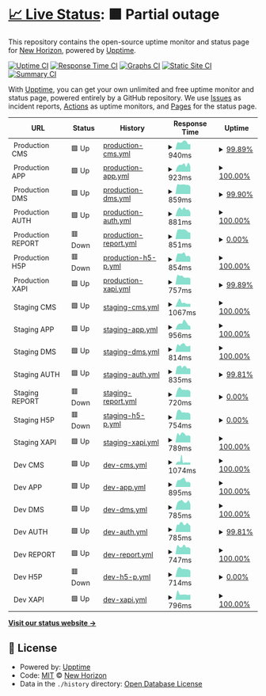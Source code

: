 # [📈 Live Status](https://status.staging.chichchoe.vn): <!--live status--> **🟧 Partial outage**

This repository contains the open-source uptime monitor and status page for [New Horizon](https://status.staging.chichchoe.vn), powered by [Upptime](https://github.com/upptime/upptime).

[![Uptime CI](https://github.com/newhorizon-tech-vn/status-page/workflows/Uptime%20CI/badge.svg)](https://github.com/newhorizon-tech-vn/status-page/actions?query=workflow%3A%22Uptime+CI%22)
[![Response Time CI](https://github.com/newhorizon-tech-vn/status-page/workflows/Response%20Time%20CI/badge.svg)](https://github.com/newhorizon-tech-vn/status-page/actions?query=workflow%3A%22Response+Time+CI%22)
[![Graphs CI](https://github.com/newhorizon-tech-vn/status-page/workflows/Graphs%20CI/badge.svg)](https://github.com/newhorizon-tech-vn/status-page/actions?query=workflow%3A%22Graphs+CI%22)
[![Static Site CI](https://github.com/newhorizon-tech-vn/status-page/workflows/Static%20Site%20CI/badge.svg)](https://github.com/newhorizon-tech-vn/status-page/actions?query=workflow%3A%22Static+Site+CI%22)
[![Summary CI](https://github.com/newhorizon-tech-vn/status-page/workflows/Summary%20CI/badge.svg)](https://github.com/newhorizon-tech-vn/status-page/actions?query=workflow%3A%22Summary+CI%22)

With [Upptime](https://upptime.js.org), you can get your own unlimited and free uptime monitor and status page, powered entirely by a GitHub repository. We use [Issues](https://github.com/newhorizon-tech-vn/status-page/issues) as incident reports, [Actions](https://github.com/newhorizon-tech-vn/status-page/actions) as uptime monitors, and [Pages](https://status.staging.chichchoe.vn) for the status page.

<!--start: status pages-->
<!-- This summary is generated by Upptime (https://github.com/upptime/upptime) -->
<!-- Do not edit this manually, your changes will be overwritten -->
<!-- prettier-ignore -->
| URL | Status | History | Response Time | Uptime |
| --- | ------ | ------- | ------------- | ------ |
| <img alt="" src="https://chichchoe.vn/fav.ico" height="13"> Production CMS | 🟩 Up | [production-cms.yml](https://github.com/newhorizon-tech-vn/status-page/commits/HEAD/history/production-cms.yml) | <details><summary><img alt="Response time graph" src="./graphs/production-cms/response-time-week.png" height="20"> 940ms</summary><br><a href="https://newhorizon-tech-vn.github.io/status-page/history/production-cms"><img alt="Response time 891" src="https://img.shields.io/endpoint?url=https%3A%2F%2Fraw.githubusercontent.com%2Fnewhorizon-tech-vn%2Fstatus-page%2FHEAD%2Fapi%2Fproduction-cms%2Fresponse-time.json"></a><br><a href="https://newhorizon-tech-vn.github.io/status-page/history/production-cms"><img alt="24-hour response time 814" src="https://img.shields.io/endpoint?url=https%3A%2F%2Fraw.githubusercontent.com%2Fnewhorizon-tech-vn%2Fstatus-page%2FHEAD%2Fapi%2Fproduction-cms%2Fresponse-time-day.json"></a><br><a href="https://newhorizon-tech-vn.github.io/status-page/history/production-cms"><img alt="7-day response time 940" src="https://img.shields.io/endpoint?url=https%3A%2F%2Fraw.githubusercontent.com%2Fnewhorizon-tech-vn%2Fstatus-page%2FHEAD%2Fapi%2Fproduction-cms%2Fresponse-time-week.json"></a><br><a href="https://newhorizon-tech-vn.github.io/status-page/history/production-cms"><img alt="30-day response time 924" src="https://img.shields.io/endpoint?url=https%3A%2F%2Fraw.githubusercontent.com%2Fnewhorizon-tech-vn%2Fstatus-page%2FHEAD%2Fapi%2Fproduction-cms%2Fresponse-time-month.json"></a><br><a href="https://newhorizon-tech-vn.github.io/status-page/history/production-cms"><img alt="1-year response time 897" src="https://img.shields.io/endpoint?url=https%3A%2F%2Fraw.githubusercontent.com%2Fnewhorizon-tech-vn%2Fstatus-page%2FHEAD%2Fapi%2Fproduction-cms%2Fresponse-time-year.json"></a></details> | <details><summary><a href="https://newhorizon-tech-vn.github.io/status-page/history/production-cms">99.89%</a></summary><a href="https://newhorizon-tech-vn.github.io/status-page/history/production-cms"><img alt="All-time uptime 99.99%" src="https://img.shields.io/endpoint?url=https%3A%2F%2Fraw.githubusercontent.com%2Fnewhorizon-tech-vn%2Fstatus-page%2FHEAD%2Fapi%2Fproduction-cms%2Fuptime.json"></a><br><a href="https://newhorizon-tech-vn.github.io/status-page/history/production-cms"><img alt="24-hour uptime 99.26%" src="https://img.shields.io/endpoint?url=https%3A%2F%2Fraw.githubusercontent.com%2Fnewhorizon-tech-vn%2Fstatus-page%2FHEAD%2Fapi%2Fproduction-cms%2Fuptime-day.json"></a><br><a href="https://newhorizon-tech-vn.github.io/status-page/history/production-cms"><img alt="7-day uptime 99.89%" src="https://img.shields.io/endpoint?url=https%3A%2F%2Fraw.githubusercontent.com%2Fnewhorizon-tech-vn%2Fstatus-page%2FHEAD%2Fapi%2Fproduction-cms%2Fuptime-week.json"></a><br><a href="https://newhorizon-tech-vn.github.io/status-page/history/production-cms"><img alt="30-day uptime 99.98%" src="https://img.shields.io/endpoint?url=https%3A%2F%2Fraw.githubusercontent.com%2Fnewhorizon-tech-vn%2Fstatus-page%2FHEAD%2Fapi%2Fproduction-cms%2Fuptime-month.json"></a><br><a href="https://newhorizon-tech-vn.github.io/status-page/history/production-cms"><img alt="1-year uptime 100.00%" src="https://img.shields.io/endpoint?url=https%3A%2F%2Fraw.githubusercontent.com%2Fnewhorizon-tech-vn%2Fstatus-page%2FHEAD%2Fapi%2Fproduction-cms%2Fuptime-year.json"></a></details>
| <img alt="" src="https://chichchoe.vn/fav.ico" height="13"> Production APP | 🟩 Up | [production-app.yml](https://github.com/newhorizon-tech-vn/status-page/commits/HEAD/history/production-app.yml) | <details><summary><img alt="Response time graph" src="./graphs/production-app/response-time-week.png" height="20"> 923ms</summary><br><a href="https://newhorizon-tech-vn.github.io/status-page/history/production-app"><img alt="Response time 832" src="https://img.shields.io/endpoint?url=https%3A%2F%2Fraw.githubusercontent.com%2Fnewhorizon-tech-vn%2Fstatus-page%2FHEAD%2Fapi%2Fproduction-app%2Fresponse-time.json"></a><br><a href="https://newhorizon-tech-vn.github.io/status-page/history/production-app"><img alt="24-hour response time 720" src="https://img.shields.io/endpoint?url=https%3A%2F%2Fraw.githubusercontent.com%2Fnewhorizon-tech-vn%2Fstatus-page%2FHEAD%2Fapi%2Fproduction-app%2Fresponse-time-day.json"></a><br><a href="https://newhorizon-tech-vn.github.io/status-page/history/production-app"><img alt="7-day response time 923" src="https://img.shields.io/endpoint?url=https%3A%2F%2Fraw.githubusercontent.com%2Fnewhorizon-tech-vn%2Fstatus-page%2FHEAD%2Fapi%2Fproduction-app%2Fresponse-time-week.json"></a><br><a href="https://newhorizon-tech-vn.github.io/status-page/history/production-app"><img alt="30-day response time 934" src="https://img.shields.io/endpoint?url=https%3A%2F%2Fraw.githubusercontent.com%2Fnewhorizon-tech-vn%2Fstatus-page%2FHEAD%2Fapi%2Fproduction-app%2Fresponse-time-month.json"></a><br><a href="https://newhorizon-tech-vn.github.io/status-page/history/production-app"><img alt="1-year response time 833" src="https://img.shields.io/endpoint?url=https%3A%2F%2Fraw.githubusercontent.com%2Fnewhorizon-tech-vn%2Fstatus-page%2FHEAD%2Fapi%2Fproduction-app%2Fresponse-time-year.json"></a></details> | <details><summary><a href="https://newhorizon-tech-vn.github.io/status-page/history/production-app">100.00%</a></summary><a href="https://newhorizon-tech-vn.github.io/status-page/history/production-app"><img alt="All-time uptime 100.00%" src="https://img.shields.io/endpoint?url=https%3A%2F%2Fraw.githubusercontent.com%2Fnewhorizon-tech-vn%2Fstatus-page%2FHEAD%2Fapi%2Fproduction-app%2Fuptime.json"></a><br><a href="https://newhorizon-tech-vn.github.io/status-page/history/production-app"><img alt="24-hour uptime 100.00%" src="https://img.shields.io/endpoint?url=https%3A%2F%2Fraw.githubusercontent.com%2Fnewhorizon-tech-vn%2Fstatus-page%2FHEAD%2Fapi%2Fproduction-app%2Fuptime-day.json"></a><br><a href="https://newhorizon-tech-vn.github.io/status-page/history/production-app"><img alt="7-day uptime 100.00%" src="https://img.shields.io/endpoint?url=https%3A%2F%2Fraw.githubusercontent.com%2Fnewhorizon-tech-vn%2Fstatus-page%2FHEAD%2Fapi%2Fproduction-app%2Fuptime-week.json"></a><br><a href="https://newhorizon-tech-vn.github.io/status-page/history/production-app"><img alt="30-day uptime 100.00%" src="https://img.shields.io/endpoint?url=https%3A%2F%2Fraw.githubusercontent.com%2Fnewhorizon-tech-vn%2Fstatus-page%2FHEAD%2Fapi%2Fproduction-app%2Fuptime-month.json"></a><br><a href="https://newhorizon-tech-vn.github.io/status-page/history/production-app"><img alt="1-year uptime 100.00%" src="https://img.shields.io/endpoint?url=https%3A%2F%2Fraw.githubusercontent.com%2Fnewhorizon-tech-vn%2Fstatus-page%2FHEAD%2Fapi%2Fproduction-app%2Fuptime-year.json"></a></details>
| <img alt="" src="https://chichchoe.vn/fav.ico" height="13"> Production DMS | 🟩 Up | [production-dms.yml](https://github.com/newhorizon-tech-vn/status-page/commits/HEAD/history/production-dms.yml) | <details><summary><img alt="Response time graph" src="./graphs/production-dms/response-time-week.png" height="20"> 859ms</summary><br><a href="https://newhorizon-tech-vn.github.io/status-page/history/production-dms"><img alt="Response time 852" src="https://img.shields.io/endpoint?url=https%3A%2F%2Fraw.githubusercontent.com%2Fnewhorizon-tech-vn%2Fstatus-page%2FHEAD%2Fapi%2Fproduction-dms%2Fresponse-time.json"></a><br><a href="https://newhorizon-tech-vn.github.io/status-page/history/production-dms"><img alt="24-hour response time 693" src="https://img.shields.io/endpoint?url=https%3A%2F%2Fraw.githubusercontent.com%2Fnewhorizon-tech-vn%2Fstatus-page%2FHEAD%2Fapi%2Fproduction-dms%2Fresponse-time-day.json"></a><br><a href="https://newhorizon-tech-vn.github.io/status-page/history/production-dms"><img alt="7-day response time 859" src="https://img.shields.io/endpoint?url=https%3A%2F%2Fraw.githubusercontent.com%2Fnewhorizon-tech-vn%2Fstatus-page%2FHEAD%2Fapi%2Fproduction-dms%2Fresponse-time-week.json"></a><br><a href="https://newhorizon-tech-vn.github.io/status-page/history/production-dms"><img alt="30-day response time 862" src="https://img.shields.io/endpoint?url=https%3A%2F%2Fraw.githubusercontent.com%2Fnewhorizon-tech-vn%2Fstatus-page%2FHEAD%2Fapi%2Fproduction-dms%2Fresponse-time-month.json"></a><br><a href="https://newhorizon-tech-vn.github.io/status-page/history/production-dms"><img alt="1-year response time 851" src="https://img.shields.io/endpoint?url=https%3A%2F%2Fraw.githubusercontent.com%2Fnewhorizon-tech-vn%2Fstatus-page%2FHEAD%2Fapi%2Fproduction-dms%2Fresponse-time-year.json"></a></details> | <details><summary><a href="https://newhorizon-tech-vn.github.io/status-page/history/production-dms">99.90%</a></summary><a href="https://newhorizon-tech-vn.github.io/status-page/history/production-dms"><img alt="All-time uptime 99.99%" src="https://img.shields.io/endpoint?url=https%3A%2F%2Fraw.githubusercontent.com%2Fnewhorizon-tech-vn%2Fstatus-page%2FHEAD%2Fapi%2Fproduction-dms%2Fuptime.json"></a><br><a href="https://newhorizon-tech-vn.github.io/status-page/history/production-dms"><img alt="24-hour uptime 99.27%" src="https://img.shields.io/endpoint?url=https%3A%2F%2Fraw.githubusercontent.com%2Fnewhorizon-tech-vn%2Fstatus-page%2FHEAD%2Fapi%2Fproduction-dms%2Fuptime-day.json"></a><br><a href="https://newhorizon-tech-vn.github.io/status-page/history/production-dms"><img alt="7-day uptime 99.90%" src="https://img.shields.io/endpoint?url=https%3A%2F%2Fraw.githubusercontent.com%2Fnewhorizon-tech-vn%2Fstatus-page%2FHEAD%2Fapi%2Fproduction-dms%2Fuptime-week.json"></a><br><a href="https://newhorizon-tech-vn.github.io/status-page/history/production-dms"><img alt="30-day uptime 99.98%" src="https://img.shields.io/endpoint?url=https%3A%2F%2Fraw.githubusercontent.com%2Fnewhorizon-tech-vn%2Fstatus-page%2FHEAD%2Fapi%2Fproduction-dms%2Fuptime-month.json"></a><br><a href="https://newhorizon-tech-vn.github.io/status-page/history/production-dms"><img alt="1-year uptime 100.00%" src="https://img.shields.io/endpoint?url=https%3A%2F%2Fraw.githubusercontent.com%2Fnewhorizon-tech-vn%2Fstatus-page%2FHEAD%2Fapi%2Fproduction-dms%2Fuptime-year.json"></a></details>
| <img alt="" src="https://chichchoe.vn/fav.ico" height="13"> Production AUTH | 🟩 Up | [production-auth.yml](https://github.com/newhorizon-tech-vn/status-page/commits/HEAD/history/production-auth.yml) | <details><summary><img alt="Response time graph" src="./graphs/production-auth/response-time-week.png" height="20"> 881ms</summary><br><a href="https://newhorizon-tech-vn.github.io/status-page/history/production-auth"><img alt="Response time 818" src="https://img.shields.io/endpoint?url=https%3A%2F%2Fraw.githubusercontent.com%2Fnewhorizon-tech-vn%2Fstatus-page%2FHEAD%2Fapi%2Fproduction-auth%2Fresponse-time.json"></a><br><a href="https://newhorizon-tech-vn.github.io/status-page/history/production-auth"><img alt="24-hour response time 627" src="https://img.shields.io/endpoint?url=https%3A%2F%2Fraw.githubusercontent.com%2Fnewhorizon-tech-vn%2Fstatus-page%2FHEAD%2Fapi%2Fproduction-auth%2Fresponse-time-day.json"></a><br><a href="https://newhorizon-tech-vn.github.io/status-page/history/production-auth"><img alt="7-day response time 881" src="https://img.shields.io/endpoint?url=https%3A%2F%2Fraw.githubusercontent.com%2Fnewhorizon-tech-vn%2Fstatus-page%2FHEAD%2Fapi%2Fproduction-auth%2Fresponse-time-week.json"></a><br><a href="https://newhorizon-tech-vn.github.io/status-page/history/production-auth"><img alt="30-day response time 862" src="https://img.shields.io/endpoint?url=https%3A%2F%2Fraw.githubusercontent.com%2Fnewhorizon-tech-vn%2Fstatus-page%2FHEAD%2Fapi%2Fproduction-auth%2Fresponse-time-month.json"></a><br><a href="https://newhorizon-tech-vn.github.io/status-page/history/production-auth"><img alt="1-year response time 822" src="https://img.shields.io/endpoint?url=https%3A%2F%2Fraw.githubusercontent.com%2Fnewhorizon-tech-vn%2Fstatus-page%2FHEAD%2Fapi%2Fproduction-auth%2Fresponse-time-year.json"></a></details> | <details><summary><a href="https://newhorizon-tech-vn.github.io/status-page/history/production-auth">100.00%</a></summary><a href="https://newhorizon-tech-vn.github.io/status-page/history/production-auth"><img alt="All-time uptime 100.00%" src="https://img.shields.io/endpoint?url=https%3A%2F%2Fraw.githubusercontent.com%2Fnewhorizon-tech-vn%2Fstatus-page%2FHEAD%2Fapi%2Fproduction-auth%2Fuptime.json"></a><br><a href="https://newhorizon-tech-vn.github.io/status-page/history/production-auth"><img alt="24-hour uptime 100.00%" src="https://img.shields.io/endpoint?url=https%3A%2F%2Fraw.githubusercontent.com%2Fnewhorizon-tech-vn%2Fstatus-page%2FHEAD%2Fapi%2Fproduction-auth%2Fuptime-day.json"></a><br><a href="https://newhorizon-tech-vn.github.io/status-page/history/production-auth"><img alt="7-day uptime 100.00%" src="https://img.shields.io/endpoint?url=https%3A%2F%2Fraw.githubusercontent.com%2Fnewhorizon-tech-vn%2Fstatus-page%2FHEAD%2Fapi%2Fproduction-auth%2Fuptime-week.json"></a><br><a href="https://newhorizon-tech-vn.github.io/status-page/history/production-auth"><img alt="30-day uptime 100.00%" src="https://img.shields.io/endpoint?url=https%3A%2F%2Fraw.githubusercontent.com%2Fnewhorizon-tech-vn%2Fstatus-page%2FHEAD%2Fapi%2Fproduction-auth%2Fuptime-month.json"></a><br><a href="https://newhorizon-tech-vn.github.io/status-page/history/production-auth"><img alt="1-year uptime 100.00%" src="https://img.shields.io/endpoint?url=https%3A%2F%2Fraw.githubusercontent.com%2Fnewhorizon-tech-vn%2Fstatus-page%2FHEAD%2Fapi%2Fproduction-auth%2Fuptime-year.json"></a></details>
| <img alt="" src="https://chichchoe.vn/fav.ico" height="13"> Production REPORT | 🟥 Down | [production-report.yml](https://github.com/newhorizon-tech-vn/status-page/commits/HEAD/history/production-report.yml) | <details><summary><img alt="Response time graph" src="./graphs/production-report/response-time-week.png" height="20"> 851ms</summary><br><a href="https://newhorizon-tech-vn.github.io/status-page/history/production-report"><img alt="Response time 839" src="https://img.shields.io/endpoint?url=https%3A%2F%2Fraw.githubusercontent.com%2Fnewhorizon-tech-vn%2Fstatus-page%2FHEAD%2Fapi%2Fproduction-report%2Fresponse-time.json"></a><br><a href="https://newhorizon-tech-vn.github.io/status-page/history/production-report"><img alt="24-hour response time 619" src="https://img.shields.io/endpoint?url=https%3A%2F%2Fraw.githubusercontent.com%2Fnewhorizon-tech-vn%2Fstatus-page%2FHEAD%2Fapi%2Fproduction-report%2Fresponse-time-day.json"></a><br><a href="https://newhorizon-tech-vn.github.io/status-page/history/production-report"><img alt="7-day response time 851" src="https://img.shields.io/endpoint?url=https%3A%2F%2Fraw.githubusercontent.com%2Fnewhorizon-tech-vn%2Fstatus-page%2FHEAD%2Fapi%2Fproduction-report%2Fresponse-time-week.json"></a><br><a href="https://newhorizon-tech-vn.github.io/status-page/history/production-report"><img alt="30-day response time 989" src="https://img.shields.io/endpoint?url=https%3A%2F%2Fraw.githubusercontent.com%2Fnewhorizon-tech-vn%2Fstatus-page%2FHEAD%2Fapi%2Fproduction-report%2Fresponse-time-month.json"></a><br><a href="https://newhorizon-tech-vn.github.io/status-page/history/production-report"><img alt="1-year response time 840" src="https://img.shields.io/endpoint?url=https%3A%2F%2Fraw.githubusercontent.com%2Fnewhorizon-tech-vn%2Fstatus-page%2FHEAD%2Fapi%2Fproduction-report%2Fresponse-time-year.json"></a></details> | <details><summary><a href="https://newhorizon-tech-vn.github.io/status-page/history/production-report">0.00%</a></summary><a href="https://newhorizon-tech-vn.github.io/status-page/history/production-report"><img alt="All-time uptime 61.99%" src="https://img.shields.io/endpoint?url=https%3A%2F%2Fraw.githubusercontent.com%2Fnewhorizon-tech-vn%2Fstatus-page%2FHEAD%2Fapi%2Fproduction-report%2Fuptime.json"></a><br><a href="https://newhorizon-tech-vn.github.io/status-page/history/production-report"><img alt="24-hour uptime 0.00%" src="https://img.shields.io/endpoint?url=https%3A%2F%2Fraw.githubusercontent.com%2Fnewhorizon-tech-vn%2Fstatus-page%2FHEAD%2Fapi%2Fproduction-report%2Fuptime-day.json"></a><br><a href="https://newhorizon-tech-vn.github.io/status-page/history/production-report"><img alt="7-day uptime 0.00%" src="https://img.shields.io/endpoint?url=https%3A%2F%2Fraw.githubusercontent.com%2Fnewhorizon-tech-vn%2Fstatus-page%2FHEAD%2Fapi%2Fproduction-report%2Fuptime-week.json"></a><br><a href="https://newhorizon-tech-vn.github.io/status-page/history/production-report"><img alt="30-day uptime 4.67%" src="https://img.shields.io/endpoint?url=https%3A%2F%2Fraw.githubusercontent.com%2Fnewhorizon-tech-vn%2Fstatus-page%2FHEAD%2Fapi%2Fproduction-report%2Fuptime-month.json"></a><br><a href="https://newhorizon-tech-vn.github.io/status-page/history/production-report"><img alt="1-year uptime 60.96%" src="https://img.shields.io/endpoint?url=https%3A%2F%2Fraw.githubusercontent.com%2Fnewhorizon-tech-vn%2Fstatus-page%2FHEAD%2Fapi%2Fproduction-report%2Fuptime-year.json"></a></details>
| <img alt="" src="https://chichchoe.vn/fav.ico" height="13"> Production H5P | 🟥 Down | [production-h5-p.yml](https://github.com/newhorizon-tech-vn/status-page/commits/HEAD/history/production-h5-p.yml) | <details><summary><img alt="Response time graph" src="./graphs/production-h5-p/response-time-week.png" height="20"> 854ms</summary><br><a href="https://newhorizon-tech-vn.github.io/status-page/history/production-h5-p"><img alt="Response time 1026" src="https://img.shields.io/endpoint?url=https%3A%2F%2Fraw.githubusercontent.com%2Fnewhorizon-tech-vn%2Fstatus-page%2FHEAD%2Fapi%2Fproduction-h5-p%2Fresponse-time.json"></a><br><a href="https://newhorizon-tech-vn.github.io/status-page/history/production-h5-p"><img alt="24-hour response time 543" src="https://img.shields.io/endpoint?url=https%3A%2F%2Fraw.githubusercontent.com%2Fnewhorizon-tech-vn%2Fstatus-page%2FHEAD%2Fapi%2Fproduction-h5-p%2Fresponse-time-day.json"></a><br><a href="https://newhorizon-tech-vn.github.io/status-page/history/production-h5-p"><img alt="7-day response time 854" src="https://img.shields.io/endpoint?url=https%3A%2F%2Fraw.githubusercontent.com%2Fnewhorizon-tech-vn%2Fstatus-page%2FHEAD%2Fapi%2Fproduction-h5-p%2Fresponse-time-week.json"></a><br><a href="https://newhorizon-tech-vn.github.io/status-page/history/production-h5-p"><img alt="30-day response time 906" src="https://img.shields.io/endpoint?url=https%3A%2F%2Fraw.githubusercontent.com%2Fnewhorizon-tech-vn%2Fstatus-page%2FHEAD%2Fapi%2Fproduction-h5-p%2Fresponse-time-month.json"></a><br><a href="https://newhorizon-tech-vn.github.io/status-page/history/production-h5-p"><img alt="1-year response time 1024" src="https://img.shields.io/endpoint?url=https%3A%2F%2Fraw.githubusercontent.com%2Fnewhorizon-tech-vn%2Fstatus-page%2FHEAD%2Fapi%2Fproduction-h5-p%2Fresponse-time-year.json"></a></details> | <details><summary><a href="https://newhorizon-tech-vn.github.io/status-page/history/production-h5-p">100.00%</a></summary><a href="https://newhorizon-tech-vn.github.io/status-page/history/production-h5-p"><img alt="All-time uptime 99.97%" src="https://img.shields.io/endpoint?url=https%3A%2F%2Fraw.githubusercontent.com%2Fnewhorizon-tech-vn%2Fstatus-page%2FHEAD%2Fapi%2Fproduction-h5-p%2Fuptime.json"></a><br><a href="https://newhorizon-tech-vn.github.io/status-page/history/production-h5-p"><img alt="24-hour uptime 100.00%" src="https://img.shields.io/endpoint?url=https%3A%2F%2Fraw.githubusercontent.com%2Fnewhorizon-tech-vn%2Fstatus-page%2FHEAD%2Fapi%2Fproduction-h5-p%2Fuptime-day.json"></a><br><a href="https://newhorizon-tech-vn.github.io/status-page/history/production-h5-p"><img alt="7-day uptime 100.00%" src="https://img.shields.io/endpoint?url=https%3A%2F%2Fraw.githubusercontent.com%2Fnewhorizon-tech-vn%2Fstatus-page%2FHEAD%2Fapi%2Fproduction-h5-p%2Fuptime-week.json"></a><br><a href="https://newhorizon-tech-vn.github.io/status-page/history/production-h5-p"><img alt="30-day uptime 99.86%" src="https://img.shields.io/endpoint?url=https%3A%2F%2Fraw.githubusercontent.com%2Fnewhorizon-tech-vn%2Fstatus-page%2FHEAD%2Fapi%2Fproduction-h5-p%2Fuptime-month.json"></a><br><a href="https://newhorizon-tech-vn.github.io/status-page/history/production-h5-p"><img alt="1-year uptime 99.98%" src="https://img.shields.io/endpoint?url=https%3A%2F%2Fraw.githubusercontent.com%2Fnewhorizon-tech-vn%2Fstatus-page%2FHEAD%2Fapi%2Fproduction-h5-p%2Fuptime-year.json"></a></details>
| <img alt="" src="https://chichchoe.vn/fav.ico" height="13"> Production XAPI | 🟩 Up | [production-xapi.yml](https://github.com/newhorizon-tech-vn/status-page/commits/HEAD/history/production-xapi.yml) | <details><summary><img alt="Response time graph" src="./graphs/production-xapi/response-time-week.png" height="20"> 757ms</summary><br><a href="https://newhorizon-tech-vn.github.io/status-page/history/production-xapi"><img alt="Response time 793" src="https://img.shields.io/endpoint?url=https%3A%2F%2Fraw.githubusercontent.com%2Fnewhorizon-tech-vn%2Fstatus-page%2FHEAD%2Fapi%2Fproduction-xapi%2Fresponse-time.json"></a><br><a href="https://newhorizon-tech-vn.github.io/status-page/history/production-xapi"><img alt="24-hour response time 665" src="https://img.shields.io/endpoint?url=https%3A%2F%2Fraw.githubusercontent.com%2Fnewhorizon-tech-vn%2Fstatus-page%2FHEAD%2Fapi%2Fproduction-xapi%2Fresponse-time-day.json"></a><br><a href="https://newhorizon-tech-vn.github.io/status-page/history/production-xapi"><img alt="7-day response time 757" src="https://img.shields.io/endpoint?url=https%3A%2F%2Fraw.githubusercontent.com%2Fnewhorizon-tech-vn%2Fstatus-page%2FHEAD%2Fapi%2Fproduction-xapi%2Fresponse-time-week.json"></a><br><a href="https://newhorizon-tech-vn.github.io/status-page/history/production-xapi"><img alt="30-day response time 780" src="https://img.shields.io/endpoint?url=https%3A%2F%2Fraw.githubusercontent.com%2Fnewhorizon-tech-vn%2Fstatus-page%2FHEAD%2Fapi%2Fproduction-xapi%2Fresponse-time-month.json"></a><br><a href="https://newhorizon-tech-vn.github.io/status-page/history/production-xapi"><img alt="1-year response time 794" src="https://img.shields.io/endpoint?url=https%3A%2F%2Fraw.githubusercontent.com%2Fnewhorizon-tech-vn%2Fstatus-page%2FHEAD%2Fapi%2Fproduction-xapi%2Fresponse-time-year.json"></a></details> | <details><summary><a href="https://newhorizon-tech-vn.github.io/status-page/history/production-xapi">99.89%</a></summary><a href="https://newhorizon-tech-vn.github.io/status-page/history/production-xapi"><img alt="All-time uptime 99.99%" src="https://img.shields.io/endpoint?url=https%3A%2F%2Fraw.githubusercontent.com%2Fnewhorizon-tech-vn%2Fstatus-page%2FHEAD%2Fapi%2Fproduction-xapi%2Fuptime.json"></a><br><a href="https://newhorizon-tech-vn.github.io/status-page/history/production-xapi"><img alt="24-hour uptime 99.26%" src="https://img.shields.io/endpoint?url=https%3A%2F%2Fraw.githubusercontent.com%2Fnewhorizon-tech-vn%2Fstatus-page%2FHEAD%2Fapi%2Fproduction-xapi%2Fuptime-day.json"></a><br><a href="https://newhorizon-tech-vn.github.io/status-page/history/production-xapi"><img alt="7-day uptime 99.89%" src="https://img.shields.io/endpoint?url=https%3A%2F%2Fraw.githubusercontent.com%2Fnewhorizon-tech-vn%2Fstatus-page%2FHEAD%2Fapi%2Fproduction-xapi%2Fuptime-week.json"></a><br><a href="https://newhorizon-tech-vn.github.io/status-page/history/production-xapi"><img alt="30-day uptime 99.98%" src="https://img.shields.io/endpoint?url=https%3A%2F%2Fraw.githubusercontent.com%2Fnewhorizon-tech-vn%2Fstatus-page%2FHEAD%2Fapi%2Fproduction-xapi%2Fuptime-month.json"></a><br><a href="https://newhorizon-tech-vn.github.io/status-page/history/production-xapi"><img alt="1-year uptime 100.00%" src="https://img.shields.io/endpoint?url=https%3A%2F%2Fraw.githubusercontent.com%2Fnewhorizon-tech-vn%2Fstatus-page%2FHEAD%2Fapi%2Fproduction-xapi%2Fuptime-year.json"></a></details>
| <img alt="" src="https://chichchoe.vn/fav.ico" height="13"> Staging CMS | 🟩 Up | [staging-cms.yml](https://github.com/newhorizon-tech-vn/status-page/commits/HEAD/history/staging-cms.yml) | <details><summary><img alt="Response time graph" src="./graphs/staging-cms/response-time-week.png" height="20"> 1067ms</summary><br><a href="https://newhorizon-tech-vn.github.io/status-page/history/staging-cms"><img alt="Response time 826" src="https://img.shields.io/endpoint?url=https%3A%2F%2Fraw.githubusercontent.com%2Fnewhorizon-tech-vn%2Fstatus-page%2FHEAD%2Fapi%2Fstaging-cms%2Fresponse-time.json"></a><br><a href="https://newhorizon-tech-vn.github.io/status-page/history/staging-cms"><img alt="24-hour response time 760" src="https://img.shields.io/endpoint?url=https%3A%2F%2Fraw.githubusercontent.com%2Fnewhorizon-tech-vn%2Fstatus-page%2FHEAD%2Fapi%2Fstaging-cms%2Fresponse-time-day.json"></a><br><a href="https://newhorizon-tech-vn.github.io/status-page/history/staging-cms"><img alt="7-day response time 1067" src="https://img.shields.io/endpoint?url=https%3A%2F%2Fraw.githubusercontent.com%2Fnewhorizon-tech-vn%2Fstatus-page%2FHEAD%2Fapi%2Fstaging-cms%2Fresponse-time-week.json"></a><br><a href="https://newhorizon-tech-vn.github.io/status-page/history/staging-cms"><img alt="30-day response time 884" src="https://img.shields.io/endpoint?url=https%3A%2F%2Fraw.githubusercontent.com%2Fnewhorizon-tech-vn%2Fstatus-page%2FHEAD%2Fapi%2Fstaging-cms%2Fresponse-time-month.json"></a><br><a href="https://newhorizon-tech-vn.github.io/status-page/history/staging-cms"><img alt="1-year response time 817" src="https://img.shields.io/endpoint?url=https%3A%2F%2Fraw.githubusercontent.com%2Fnewhorizon-tech-vn%2Fstatus-page%2FHEAD%2Fapi%2Fstaging-cms%2Fresponse-time-year.json"></a></details> | <details><summary><a href="https://newhorizon-tech-vn.github.io/status-page/history/staging-cms">100.00%</a></summary><a href="https://newhorizon-tech-vn.github.io/status-page/history/staging-cms"><img alt="All-time uptime 99.97%" src="https://img.shields.io/endpoint?url=https%3A%2F%2Fraw.githubusercontent.com%2Fnewhorizon-tech-vn%2Fstatus-page%2FHEAD%2Fapi%2Fstaging-cms%2Fuptime.json"></a><br><a href="https://newhorizon-tech-vn.github.io/status-page/history/staging-cms"><img alt="24-hour uptime 100.00%" src="https://img.shields.io/endpoint?url=https%3A%2F%2Fraw.githubusercontent.com%2Fnewhorizon-tech-vn%2Fstatus-page%2FHEAD%2Fapi%2Fstaging-cms%2Fuptime-day.json"></a><br><a href="https://newhorizon-tech-vn.github.io/status-page/history/staging-cms"><img alt="7-day uptime 100.00%" src="https://img.shields.io/endpoint?url=https%3A%2F%2Fraw.githubusercontent.com%2Fnewhorizon-tech-vn%2Fstatus-page%2FHEAD%2Fapi%2Fstaging-cms%2Fuptime-week.json"></a><br><a href="https://newhorizon-tech-vn.github.io/status-page/history/staging-cms"><img alt="30-day uptime 100.00%" src="https://img.shields.io/endpoint?url=https%3A%2F%2Fraw.githubusercontent.com%2Fnewhorizon-tech-vn%2Fstatus-page%2FHEAD%2Fapi%2Fstaging-cms%2Fuptime-month.json"></a><br><a href="https://newhorizon-tech-vn.github.io/status-page/history/staging-cms"><img alt="1-year uptime 99.98%" src="https://img.shields.io/endpoint?url=https%3A%2F%2Fraw.githubusercontent.com%2Fnewhorizon-tech-vn%2Fstatus-page%2FHEAD%2Fapi%2Fstaging-cms%2Fuptime-year.json"></a></details>
| <img alt="" src="https://chichchoe.vn/fav.ico" height="13"> Staging APP | 🟩 Up | [staging-app.yml](https://github.com/newhorizon-tech-vn/status-page/commits/HEAD/history/staging-app.yml) | <details><summary><img alt="Response time graph" src="./graphs/staging-app/response-time-week.png" height="20"> 956ms</summary><br><a href="https://newhorizon-tech-vn.github.io/status-page/history/staging-app"><img alt="Response time 793" src="https://img.shields.io/endpoint?url=https%3A%2F%2Fraw.githubusercontent.com%2Fnewhorizon-tech-vn%2Fstatus-page%2FHEAD%2Fapi%2Fstaging-app%2Fresponse-time.json"></a><br><a href="https://newhorizon-tech-vn.github.io/status-page/history/staging-app"><img alt="24-hour response time 544" src="https://img.shields.io/endpoint?url=https%3A%2F%2Fraw.githubusercontent.com%2Fnewhorizon-tech-vn%2Fstatus-page%2FHEAD%2Fapi%2Fstaging-app%2Fresponse-time-day.json"></a><br><a href="https://newhorizon-tech-vn.github.io/status-page/history/staging-app"><img alt="7-day response time 956" src="https://img.shields.io/endpoint?url=https%3A%2F%2Fraw.githubusercontent.com%2Fnewhorizon-tech-vn%2Fstatus-page%2FHEAD%2Fapi%2Fstaging-app%2Fresponse-time-week.json"></a><br><a href="https://newhorizon-tech-vn.github.io/status-page/history/staging-app"><img alt="30-day response time 835" src="https://img.shields.io/endpoint?url=https%3A%2F%2Fraw.githubusercontent.com%2Fnewhorizon-tech-vn%2Fstatus-page%2FHEAD%2Fapi%2Fstaging-app%2Fresponse-time-month.json"></a><br><a href="https://newhorizon-tech-vn.github.io/status-page/history/staging-app"><img alt="1-year response time 770" src="https://img.shields.io/endpoint?url=https%3A%2F%2Fraw.githubusercontent.com%2Fnewhorizon-tech-vn%2Fstatus-page%2FHEAD%2Fapi%2Fstaging-app%2Fresponse-time-year.json"></a></details> | <details><summary><a href="https://newhorizon-tech-vn.github.io/status-page/history/staging-app">100.00%</a></summary><a href="https://newhorizon-tech-vn.github.io/status-page/history/staging-app"><img alt="All-time uptime 99.99%" src="https://img.shields.io/endpoint?url=https%3A%2F%2Fraw.githubusercontent.com%2Fnewhorizon-tech-vn%2Fstatus-page%2FHEAD%2Fapi%2Fstaging-app%2Fuptime.json"></a><br><a href="https://newhorizon-tech-vn.github.io/status-page/history/staging-app"><img alt="24-hour uptime 100.00%" src="https://img.shields.io/endpoint?url=https%3A%2F%2Fraw.githubusercontent.com%2Fnewhorizon-tech-vn%2Fstatus-page%2FHEAD%2Fapi%2Fstaging-app%2Fuptime-day.json"></a><br><a href="https://newhorizon-tech-vn.github.io/status-page/history/staging-app"><img alt="7-day uptime 100.00%" src="https://img.shields.io/endpoint?url=https%3A%2F%2Fraw.githubusercontent.com%2Fnewhorizon-tech-vn%2Fstatus-page%2FHEAD%2Fapi%2Fstaging-app%2Fuptime-week.json"></a><br><a href="https://newhorizon-tech-vn.github.io/status-page/history/staging-app"><img alt="30-day uptime 100.00%" src="https://img.shields.io/endpoint?url=https%3A%2F%2Fraw.githubusercontent.com%2Fnewhorizon-tech-vn%2Fstatus-page%2FHEAD%2Fapi%2Fstaging-app%2Fuptime-month.json"></a><br><a href="https://newhorizon-tech-vn.github.io/status-page/history/staging-app"><img alt="1-year uptime 100.00%" src="https://img.shields.io/endpoint?url=https%3A%2F%2Fraw.githubusercontent.com%2Fnewhorizon-tech-vn%2Fstatus-page%2FHEAD%2Fapi%2Fstaging-app%2Fuptime-year.json"></a></details>
| <img alt="" src="https://chichchoe.vn/fav.ico" height="13"> Staging DMS | 🟩 Up | [staging-dms.yml](https://github.com/newhorizon-tech-vn/status-page/commits/HEAD/history/staging-dms.yml) | <details><summary><img alt="Response time graph" src="./graphs/staging-dms/response-time-week.png" height="20"> 814ms</summary><br><a href="https://newhorizon-tech-vn.github.io/status-page/history/staging-dms"><img alt="Response time 780" src="https://img.shields.io/endpoint?url=https%3A%2F%2Fraw.githubusercontent.com%2Fnewhorizon-tech-vn%2Fstatus-page%2FHEAD%2Fapi%2Fstaging-dms%2Fresponse-time.json"></a><br><a href="https://newhorizon-tech-vn.github.io/status-page/history/staging-dms"><img alt="24-hour response time 730" src="https://img.shields.io/endpoint?url=https%3A%2F%2Fraw.githubusercontent.com%2Fnewhorizon-tech-vn%2Fstatus-page%2FHEAD%2Fapi%2Fstaging-dms%2Fresponse-time-day.json"></a><br><a href="https://newhorizon-tech-vn.github.io/status-page/history/staging-dms"><img alt="7-day response time 814" src="https://img.shields.io/endpoint?url=https%3A%2F%2Fraw.githubusercontent.com%2Fnewhorizon-tech-vn%2Fstatus-page%2FHEAD%2Fapi%2Fstaging-dms%2Fresponse-time-week.json"></a><br><a href="https://newhorizon-tech-vn.github.io/status-page/history/staging-dms"><img alt="30-day response time 781" src="https://img.shields.io/endpoint?url=https%3A%2F%2Fraw.githubusercontent.com%2Fnewhorizon-tech-vn%2Fstatus-page%2FHEAD%2Fapi%2Fstaging-dms%2Fresponse-time-month.json"></a><br><a href="https://newhorizon-tech-vn.github.io/status-page/history/staging-dms"><img alt="1-year response time 753" src="https://img.shields.io/endpoint?url=https%3A%2F%2Fraw.githubusercontent.com%2Fnewhorizon-tech-vn%2Fstatus-page%2FHEAD%2Fapi%2Fstaging-dms%2Fresponse-time-year.json"></a></details> | <details><summary><a href="https://newhorizon-tech-vn.github.io/status-page/history/staging-dms">100.00%</a></summary><a href="https://newhorizon-tech-vn.github.io/status-page/history/staging-dms"><img alt="All-time uptime 99.99%" src="https://img.shields.io/endpoint?url=https%3A%2F%2Fraw.githubusercontent.com%2Fnewhorizon-tech-vn%2Fstatus-page%2FHEAD%2Fapi%2Fstaging-dms%2Fuptime.json"></a><br><a href="https://newhorizon-tech-vn.github.io/status-page/history/staging-dms"><img alt="24-hour uptime 100.00%" src="https://img.shields.io/endpoint?url=https%3A%2F%2Fraw.githubusercontent.com%2Fnewhorizon-tech-vn%2Fstatus-page%2FHEAD%2Fapi%2Fstaging-dms%2Fuptime-day.json"></a><br><a href="https://newhorizon-tech-vn.github.io/status-page/history/staging-dms"><img alt="7-day uptime 100.00%" src="https://img.shields.io/endpoint?url=https%3A%2F%2Fraw.githubusercontent.com%2Fnewhorizon-tech-vn%2Fstatus-page%2FHEAD%2Fapi%2Fstaging-dms%2Fuptime-week.json"></a><br><a href="https://newhorizon-tech-vn.github.io/status-page/history/staging-dms"><img alt="30-day uptime 100.00%" src="https://img.shields.io/endpoint?url=https%3A%2F%2Fraw.githubusercontent.com%2Fnewhorizon-tech-vn%2Fstatus-page%2FHEAD%2Fapi%2Fstaging-dms%2Fuptime-month.json"></a><br><a href="https://newhorizon-tech-vn.github.io/status-page/history/staging-dms"><img alt="1-year uptime 100.00%" src="https://img.shields.io/endpoint?url=https%3A%2F%2Fraw.githubusercontent.com%2Fnewhorizon-tech-vn%2Fstatus-page%2FHEAD%2Fapi%2Fstaging-dms%2Fuptime-year.json"></a></details>
| <img alt="" src="https://chichchoe.vn/fav.ico" height="13"> Staging AUTH | 🟩 Up | [staging-auth.yml](https://github.com/newhorizon-tech-vn/status-page/commits/HEAD/history/staging-auth.yml) | <details><summary><img alt="Response time graph" src="./graphs/staging-auth/response-time-week.png" height="20"> 835ms</summary><br><a href="https://newhorizon-tech-vn.github.io/status-page/history/staging-auth"><img alt="Response time 769" src="https://img.shields.io/endpoint?url=https%3A%2F%2Fraw.githubusercontent.com%2Fnewhorizon-tech-vn%2Fstatus-page%2FHEAD%2Fapi%2Fstaging-auth%2Fresponse-time.json"></a><br><a href="https://newhorizon-tech-vn.github.io/status-page/history/staging-auth"><img alt="24-hour response time 619" src="https://img.shields.io/endpoint?url=https%3A%2F%2Fraw.githubusercontent.com%2Fnewhorizon-tech-vn%2Fstatus-page%2FHEAD%2Fapi%2Fstaging-auth%2Fresponse-time-day.json"></a><br><a href="https://newhorizon-tech-vn.github.io/status-page/history/staging-auth"><img alt="7-day response time 835" src="https://img.shields.io/endpoint?url=https%3A%2F%2Fraw.githubusercontent.com%2Fnewhorizon-tech-vn%2Fstatus-page%2FHEAD%2Fapi%2Fstaging-auth%2Fresponse-time-week.json"></a><br><a href="https://newhorizon-tech-vn.github.io/status-page/history/staging-auth"><img alt="30-day response time 814" src="https://img.shields.io/endpoint?url=https%3A%2F%2Fraw.githubusercontent.com%2Fnewhorizon-tech-vn%2Fstatus-page%2FHEAD%2Fapi%2Fstaging-auth%2Fresponse-time-month.json"></a><br><a href="https://newhorizon-tech-vn.github.io/status-page/history/staging-auth"><img alt="1-year response time 754" src="https://img.shields.io/endpoint?url=https%3A%2F%2Fraw.githubusercontent.com%2Fnewhorizon-tech-vn%2Fstatus-page%2FHEAD%2Fapi%2Fstaging-auth%2Fresponse-time-year.json"></a></details> | <details><summary><a href="https://newhorizon-tech-vn.github.io/status-page/history/staging-auth">99.81%</a></summary><a href="https://newhorizon-tech-vn.github.io/status-page/history/staging-auth"><img alt="All-time uptime 99.99%" src="https://img.shields.io/endpoint?url=https%3A%2F%2Fraw.githubusercontent.com%2Fnewhorizon-tech-vn%2Fstatus-page%2FHEAD%2Fapi%2Fstaging-auth%2Fuptime.json"></a><br><a href="https://newhorizon-tech-vn.github.io/status-page/history/staging-auth"><img alt="24-hour uptime 100.00%" src="https://img.shields.io/endpoint?url=https%3A%2F%2Fraw.githubusercontent.com%2Fnewhorizon-tech-vn%2Fstatus-page%2FHEAD%2Fapi%2Fstaging-auth%2Fuptime-day.json"></a><br><a href="https://newhorizon-tech-vn.github.io/status-page/history/staging-auth"><img alt="7-day uptime 99.81%" src="https://img.shields.io/endpoint?url=https%3A%2F%2Fraw.githubusercontent.com%2Fnewhorizon-tech-vn%2Fstatus-page%2FHEAD%2Fapi%2Fstaging-auth%2Fuptime-week.json"></a><br><a href="https://newhorizon-tech-vn.github.io/status-page/history/staging-auth"><img alt="30-day uptime 99.96%" src="https://img.shields.io/endpoint?url=https%3A%2F%2Fraw.githubusercontent.com%2Fnewhorizon-tech-vn%2Fstatus-page%2FHEAD%2Fapi%2Fstaging-auth%2Fuptime-month.json"></a><br><a href="https://newhorizon-tech-vn.github.io/status-page/history/staging-auth"><img alt="1-year uptime 99.99%" src="https://img.shields.io/endpoint?url=https%3A%2F%2Fraw.githubusercontent.com%2Fnewhorizon-tech-vn%2Fstatus-page%2FHEAD%2Fapi%2Fstaging-auth%2Fuptime-year.json"></a></details>
| <img alt="" src="https://chichchoe.vn/fav.ico" height="13"> Staging REPORT | 🟥 Down | [staging-report.yml](https://github.com/newhorizon-tech-vn/status-page/commits/HEAD/history/staging-report.yml) | <details><summary><img alt="Response time graph" src="./graphs/staging-report/response-time-week.png" height="20"> 720ms</summary><br><a href="https://newhorizon-tech-vn.github.io/status-page/history/staging-report"><img alt="Response time 919" src="https://img.shields.io/endpoint?url=https%3A%2F%2Fraw.githubusercontent.com%2Fnewhorizon-tech-vn%2Fstatus-page%2FHEAD%2Fapi%2Fstaging-report%2Fresponse-time.json"></a><br><a href="https://newhorizon-tech-vn.github.io/status-page/history/staging-report"><img alt="24-hour response time 547" src="https://img.shields.io/endpoint?url=https%3A%2F%2Fraw.githubusercontent.com%2Fnewhorizon-tech-vn%2Fstatus-page%2FHEAD%2Fapi%2Fstaging-report%2Fresponse-time-day.json"></a><br><a href="https://newhorizon-tech-vn.github.io/status-page/history/staging-report"><img alt="7-day response time 720" src="https://img.shields.io/endpoint?url=https%3A%2F%2Fraw.githubusercontent.com%2Fnewhorizon-tech-vn%2Fstatus-page%2FHEAD%2Fapi%2Fstaging-report%2Fresponse-time-week.json"></a><br><a href="https://newhorizon-tech-vn.github.io/status-page/history/staging-report"><img alt="30-day response time 740" src="https://img.shields.io/endpoint?url=https%3A%2F%2Fraw.githubusercontent.com%2Fnewhorizon-tech-vn%2Fstatus-page%2FHEAD%2Fapi%2Fstaging-report%2Fresponse-time-month.json"></a><br><a href="https://newhorizon-tech-vn.github.io/status-page/history/staging-report"><img alt="1-year response time 924" src="https://img.shields.io/endpoint?url=https%3A%2F%2Fraw.githubusercontent.com%2Fnewhorizon-tech-vn%2Fstatus-page%2FHEAD%2Fapi%2Fstaging-report%2Fresponse-time-year.json"></a></details> | <details><summary><a href="https://newhorizon-tech-vn.github.io/status-page/history/staging-report">0.00%</a></summary><a href="https://newhorizon-tech-vn.github.io/status-page/history/staging-report"><img alt="All-time uptime 75.65%" src="https://img.shields.io/endpoint?url=https%3A%2F%2Fraw.githubusercontent.com%2Fnewhorizon-tech-vn%2Fstatus-page%2FHEAD%2Fapi%2Fstaging-report%2Fuptime.json"></a><br><a href="https://newhorizon-tech-vn.github.io/status-page/history/staging-report"><img alt="24-hour uptime 0.00%" src="https://img.shields.io/endpoint?url=https%3A%2F%2Fraw.githubusercontent.com%2Fnewhorizon-tech-vn%2Fstatus-page%2FHEAD%2Fapi%2Fstaging-report%2Fuptime-day.json"></a><br><a href="https://newhorizon-tech-vn.github.io/status-page/history/staging-report"><img alt="7-day uptime 0.00%" src="https://img.shields.io/endpoint?url=https%3A%2F%2Fraw.githubusercontent.com%2Fnewhorizon-tech-vn%2Fstatus-page%2FHEAD%2Fapi%2Fstaging-report%2Fuptime-week.json"></a><br><a href="https://newhorizon-tech-vn.github.io/status-page/history/staging-report"><img alt="30-day uptime 4.67%" src="https://img.shields.io/endpoint?url=https%3A%2F%2Fraw.githubusercontent.com%2Fnewhorizon-tech-vn%2Fstatus-page%2FHEAD%2Fapi%2Fstaging-report%2Fuptime-month.json"></a><br><a href="https://newhorizon-tech-vn.github.io/status-page/history/staging-report"><img alt="1-year uptime 74.34%" src="https://img.shields.io/endpoint?url=https%3A%2F%2Fraw.githubusercontent.com%2Fnewhorizon-tech-vn%2Fstatus-page%2FHEAD%2Fapi%2Fstaging-report%2Fuptime-year.json"></a></details>
| <img alt="" src="https://chichchoe.vn/fav.ico" height="13"> Staging H5P | 🟥 Down | [staging-h5-p.yml](https://github.com/newhorizon-tech-vn/status-page/commits/HEAD/history/staging-h5-p.yml) | <details><summary><img alt="Response time graph" src="./graphs/staging-h5-p/response-time-week.png" height="20"> 754ms</summary><br><a href="https://newhorizon-tech-vn.github.io/status-page/history/staging-h5-p"><img alt="Response time 939" src="https://img.shields.io/endpoint?url=https%3A%2F%2Fraw.githubusercontent.com%2Fnewhorizon-tech-vn%2Fstatus-page%2FHEAD%2Fapi%2Fstaging-h5-p%2Fresponse-time.json"></a><br><a href="https://newhorizon-tech-vn.github.io/status-page/history/staging-h5-p"><img alt="24-hour response time 537" src="https://img.shields.io/endpoint?url=https%3A%2F%2Fraw.githubusercontent.com%2Fnewhorizon-tech-vn%2Fstatus-page%2FHEAD%2Fapi%2Fstaging-h5-p%2Fresponse-time-day.json"></a><br><a href="https://newhorizon-tech-vn.github.io/status-page/history/staging-h5-p"><img alt="7-day response time 754" src="https://img.shields.io/endpoint?url=https%3A%2F%2Fraw.githubusercontent.com%2Fnewhorizon-tech-vn%2Fstatus-page%2FHEAD%2Fapi%2Fstaging-h5-p%2Fresponse-time-week.json"></a><br><a href="https://newhorizon-tech-vn.github.io/status-page/history/staging-h5-p"><img alt="30-day response time 775" src="https://img.shields.io/endpoint?url=https%3A%2F%2Fraw.githubusercontent.com%2Fnewhorizon-tech-vn%2Fstatus-page%2FHEAD%2Fapi%2Fstaging-h5-p%2Fresponse-time-month.json"></a><br><a href="https://newhorizon-tech-vn.github.io/status-page/history/staging-h5-p"><img alt="1-year response time 932" src="https://img.shields.io/endpoint?url=https%3A%2F%2Fraw.githubusercontent.com%2Fnewhorizon-tech-vn%2Fstatus-page%2FHEAD%2Fapi%2Fstaging-h5-p%2Fresponse-time-year.json"></a></details> | <details><summary><a href="https://newhorizon-tech-vn.github.io/status-page/history/staging-h5-p">0.00%</a></summary><a href="https://newhorizon-tech-vn.github.io/status-page/history/staging-h5-p"><img alt="All-time uptime 74.89%" src="https://img.shields.io/endpoint?url=https%3A%2F%2Fraw.githubusercontent.com%2Fnewhorizon-tech-vn%2Fstatus-page%2FHEAD%2Fapi%2Fstaging-h5-p%2Fuptime.json"></a><br><a href="https://newhorizon-tech-vn.github.io/status-page/history/staging-h5-p"><img alt="24-hour uptime 0.00%" src="https://img.shields.io/endpoint?url=https%3A%2F%2Fraw.githubusercontent.com%2Fnewhorizon-tech-vn%2Fstatus-page%2FHEAD%2Fapi%2Fstaging-h5-p%2Fuptime-day.json"></a><br><a href="https://newhorizon-tech-vn.github.io/status-page/history/staging-h5-p"><img alt="7-day uptime 0.00%" src="https://img.shields.io/endpoint?url=https%3A%2F%2Fraw.githubusercontent.com%2Fnewhorizon-tech-vn%2Fstatus-page%2FHEAD%2Fapi%2Fstaging-h5-p%2Fuptime-week.json"></a><br><a href="https://newhorizon-tech-vn.github.io/status-page/history/staging-h5-p"><img alt="30-day uptime 4.67%" src="https://img.shields.io/endpoint?url=https%3A%2F%2Fraw.githubusercontent.com%2Fnewhorizon-tech-vn%2Fstatus-page%2FHEAD%2Fapi%2Fstaging-h5-p%2Fuptime-month.json"></a><br><a href="https://newhorizon-tech-vn.github.io/status-page/history/staging-h5-p"><img alt="1-year uptime 73.55%" src="https://img.shields.io/endpoint?url=https%3A%2F%2Fraw.githubusercontent.com%2Fnewhorizon-tech-vn%2Fstatus-page%2FHEAD%2Fapi%2Fstaging-h5-p%2Fuptime-year.json"></a></details>
| <img alt="" src="https://chichchoe.vn/fav.ico" height="13"> Staging XAPI | 🟩 Up | [staging-xapi.yml](https://github.com/newhorizon-tech-vn/status-page/commits/HEAD/history/staging-xapi.yml) | <details><summary><img alt="Response time graph" src="./graphs/staging-xapi/response-time-week.png" height="20"> 789ms</summary><br><a href="https://newhorizon-tech-vn.github.io/status-page/history/staging-xapi"><img alt="Response time 762" src="https://img.shields.io/endpoint?url=https%3A%2F%2Fraw.githubusercontent.com%2Fnewhorizon-tech-vn%2Fstatus-page%2FHEAD%2Fapi%2Fstaging-xapi%2Fresponse-time.json"></a><br><a href="https://newhorizon-tech-vn.github.io/status-page/history/staging-xapi"><img alt="24-hour response time 614" src="https://img.shields.io/endpoint?url=https%3A%2F%2Fraw.githubusercontent.com%2Fnewhorizon-tech-vn%2Fstatus-page%2FHEAD%2Fapi%2Fstaging-xapi%2Fresponse-time-day.json"></a><br><a href="https://newhorizon-tech-vn.github.io/status-page/history/staging-xapi"><img alt="7-day response time 789" src="https://img.shields.io/endpoint?url=https%3A%2F%2Fraw.githubusercontent.com%2Fnewhorizon-tech-vn%2Fstatus-page%2FHEAD%2Fapi%2Fstaging-xapi%2Fresponse-time-week.json"></a><br><a href="https://newhorizon-tech-vn.github.io/status-page/history/staging-xapi"><img alt="30-day response time 796" src="https://img.shields.io/endpoint?url=https%3A%2F%2Fraw.githubusercontent.com%2Fnewhorizon-tech-vn%2Fstatus-page%2FHEAD%2Fapi%2Fstaging-xapi%2Fresponse-time-month.json"></a><br><a href="https://newhorizon-tech-vn.github.io/status-page/history/staging-xapi"><img alt="1-year response time 760" src="https://img.shields.io/endpoint?url=https%3A%2F%2Fraw.githubusercontent.com%2Fnewhorizon-tech-vn%2Fstatus-page%2FHEAD%2Fapi%2Fstaging-xapi%2Fresponse-time-year.json"></a></details> | <details><summary><a href="https://newhorizon-tech-vn.github.io/status-page/history/staging-xapi">100.00%</a></summary><a href="https://newhorizon-tech-vn.github.io/status-page/history/staging-xapi"><img alt="All-time uptime 99.97%" src="https://img.shields.io/endpoint?url=https%3A%2F%2Fraw.githubusercontent.com%2Fnewhorizon-tech-vn%2Fstatus-page%2FHEAD%2Fapi%2Fstaging-xapi%2Fuptime.json"></a><br><a href="https://newhorizon-tech-vn.github.io/status-page/history/staging-xapi"><img alt="24-hour uptime 100.00%" src="https://img.shields.io/endpoint?url=https%3A%2F%2Fraw.githubusercontent.com%2Fnewhorizon-tech-vn%2Fstatus-page%2FHEAD%2Fapi%2Fstaging-xapi%2Fuptime-day.json"></a><br><a href="https://newhorizon-tech-vn.github.io/status-page/history/staging-xapi"><img alt="7-day uptime 100.00%" src="https://img.shields.io/endpoint?url=https%3A%2F%2Fraw.githubusercontent.com%2Fnewhorizon-tech-vn%2Fstatus-page%2FHEAD%2Fapi%2Fstaging-xapi%2Fuptime-week.json"></a><br><a href="https://newhorizon-tech-vn.github.io/status-page/history/staging-xapi"><img alt="30-day uptime 100.00%" src="https://img.shields.io/endpoint?url=https%3A%2F%2Fraw.githubusercontent.com%2Fnewhorizon-tech-vn%2Fstatus-page%2FHEAD%2Fapi%2Fstaging-xapi%2Fuptime-month.json"></a><br><a href="https://newhorizon-tech-vn.github.io/status-page/history/staging-xapi"><img alt="1-year uptime 99.99%" src="https://img.shields.io/endpoint?url=https%3A%2F%2Fraw.githubusercontent.com%2Fnewhorizon-tech-vn%2Fstatus-page%2FHEAD%2Fapi%2Fstaging-xapi%2Fuptime-year.json"></a></details>
| <img alt="" src="https://chichchoe.vn/fav.ico" height="13"> Dev CMS | 🟩 Up | [dev-cms.yml](https://github.com/newhorizon-tech-vn/status-page/commits/HEAD/history/dev-cms.yml) | <details><summary><img alt="Response time graph" src="./graphs/dev-cms/response-time-week.png" height="20"> 1074ms</summary><br><a href="https://newhorizon-tech-vn.github.io/status-page/history/dev-cms"><img alt="Response time 866" src="https://img.shields.io/endpoint?url=https%3A%2F%2Fraw.githubusercontent.com%2Fnewhorizon-tech-vn%2Fstatus-page%2FHEAD%2Fapi%2Fdev-cms%2Fresponse-time.json"></a><br><a href="https://newhorizon-tech-vn.github.io/status-page/history/dev-cms"><img alt="24-hour response time 748" src="https://img.shields.io/endpoint?url=https%3A%2F%2Fraw.githubusercontent.com%2Fnewhorizon-tech-vn%2Fstatus-page%2FHEAD%2Fapi%2Fdev-cms%2Fresponse-time-day.json"></a><br><a href="https://newhorizon-tech-vn.github.io/status-page/history/dev-cms"><img alt="7-day response time 1074" src="https://img.shields.io/endpoint?url=https%3A%2F%2Fraw.githubusercontent.com%2Fnewhorizon-tech-vn%2Fstatus-page%2FHEAD%2Fapi%2Fdev-cms%2Fresponse-time-week.json"></a><br><a href="https://newhorizon-tech-vn.github.io/status-page/history/dev-cms"><img alt="30-day response time 904" src="https://img.shields.io/endpoint?url=https%3A%2F%2Fraw.githubusercontent.com%2Fnewhorizon-tech-vn%2Fstatus-page%2FHEAD%2Fapi%2Fdev-cms%2Fresponse-time-month.json"></a><br><a href="https://newhorizon-tech-vn.github.io/status-page/history/dev-cms"><img alt="1-year response time 839" src="https://img.shields.io/endpoint?url=https%3A%2F%2Fraw.githubusercontent.com%2Fnewhorizon-tech-vn%2Fstatus-page%2FHEAD%2Fapi%2Fdev-cms%2Fresponse-time-year.json"></a></details> | <details><summary><a href="https://newhorizon-tech-vn.github.io/status-page/history/dev-cms">100.00%</a></summary><a href="https://newhorizon-tech-vn.github.io/status-page/history/dev-cms"><img alt="All-time uptime 99.97%" src="https://img.shields.io/endpoint?url=https%3A%2F%2Fraw.githubusercontent.com%2Fnewhorizon-tech-vn%2Fstatus-page%2FHEAD%2Fapi%2Fdev-cms%2Fuptime.json"></a><br><a href="https://newhorizon-tech-vn.github.io/status-page/history/dev-cms"><img alt="24-hour uptime 100.00%" src="https://img.shields.io/endpoint?url=https%3A%2F%2Fraw.githubusercontent.com%2Fnewhorizon-tech-vn%2Fstatus-page%2FHEAD%2Fapi%2Fdev-cms%2Fuptime-day.json"></a><br><a href="https://newhorizon-tech-vn.github.io/status-page/history/dev-cms"><img alt="7-day uptime 100.00%" src="https://img.shields.io/endpoint?url=https%3A%2F%2Fraw.githubusercontent.com%2Fnewhorizon-tech-vn%2Fstatus-page%2FHEAD%2Fapi%2Fdev-cms%2Fuptime-week.json"></a><br><a href="https://newhorizon-tech-vn.github.io/status-page/history/dev-cms"><img alt="30-day uptime 100.00%" src="https://img.shields.io/endpoint?url=https%3A%2F%2Fraw.githubusercontent.com%2Fnewhorizon-tech-vn%2Fstatus-page%2FHEAD%2Fapi%2Fdev-cms%2Fuptime-month.json"></a><br><a href="https://newhorizon-tech-vn.github.io/status-page/history/dev-cms"><img alt="1-year uptime 99.99%" src="https://img.shields.io/endpoint?url=https%3A%2F%2Fraw.githubusercontent.com%2Fnewhorizon-tech-vn%2Fstatus-page%2FHEAD%2Fapi%2Fdev-cms%2Fuptime-year.json"></a></details>
| <img alt="" src="https://chichchoe.vn/fav.ico" height="13"> Dev APP | 🟩 Up | [dev-app.yml](https://github.com/newhorizon-tech-vn/status-page/commits/HEAD/history/dev-app.yml) | <details><summary><img alt="Response time graph" src="./graphs/dev-app/response-time-week.png" height="20"> 895ms</summary><br><a href="https://newhorizon-tech-vn.github.io/status-page/history/dev-app"><img alt="Response time 831" src="https://img.shields.io/endpoint?url=https%3A%2F%2Fraw.githubusercontent.com%2Fnewhorizon-tech-vn%2Fstatus-page%2FHEAD%2Fapi%2Fdev-app%2Fresponse-time.json"></a><br><a href="https://newhorizon-tech-vn.github.io/status-page/history/dev-app"><img alt="24-hour response time 542" src="https://img.shields.io/endpoint?url=https%3A%2F%2Fraw.githubusercontent.com%2Fnewhorizon-tech-vn%2Fstatus-page%2FHEAD%2Fapi%2Fdev-app%2Fresponse-time-day.json"></a><br><a href="https://newhorizon-tech-vn.github.io/status-page/history/dev-app"><img alt="7-day response time 895" src="https://img.shields.io/endpoint?url=https%3A%2F%2Fraw.githubusercontent.com%2Fnewhorizon-tech-vn%2Fstatus-page%2FHEAD%2Fapi%2Fdev-app%2Fresponse-time-week.json"></a><br><a href="https://newhorizon-tech-vn.github.io/status-page/history/dev-app"><img alt="30-day response time 809" src="https://img.shields.io/endpoint?url=https%3A%2F%2Fraw.githubusercontent.com%2Fnewhorizon-tech-vn%2Fstatus-page%2FHEAD%2Fapi%2Fdev-app%2Fresponse-time-month.json"></a><br><a href="https://newhorizon-tech-vn.github.io/status-page/history/dev-app"><img alt="1-year response time 772" src="https://img.shields.io/endpoint?url=https%3A%2F%2Fraw.githubusercontent.com%2Fnewhorizon-tech-vn%2Fstatus-page%2FHEAD%2Fapi%2Fdev-app%2Fresponse-time-year.json"></a></details> | <details><summary><a href="https://newhorizon-tech-vn.github.io/status-page/history/dev-app">100.00%</a></summary><a href="https://newhorizon-tech-vn.github.io/status-page/history/dev-app"><img alt="All-time uptime 99.98%" src="https://img.shields.io/endpoint?url=https%3A%2F%2Fraw.githubusercontent.com%2Fnewhorizon-tech-vn%2Fstatus-page%2FHEAD%2Fapi%2Fdev-app%2Fuptime.json"></a><br><a href="https://newhorizon-tech-vn.github.io/status-page/history/dev-app"><img alt="24-hour uptime 100.00%" src="https://img.shields.io/endpoint?url=https%3A%2F%2Fraw.githubusercontent.com%2Fnewhorizon-tech-vn%2Fstatus-page%2FHEAD%2Fapi%2Fdev-app%2Fuptime-day.json"></a><br><a href="https://newhorizon-tech-vn.github.io/status-page/history/dev-app"><img alt="7-day uptime 100.00%" src="https://img.shields.io/endpoint?url=https%3A%2F%2Fraw.githubusercontent.com%2Fnewhorizon-tech-vn%2Fstatus-page%2FHEAD%2Fapi%2Fdev-app%2Fuptime-week.json"></a><br><a href="https://newhorizon-tech-vn.github.io/status-page/history/dev-app"><img alt="30-day uptime 100.00%" src="https://img.shields.io/endpoint?url=https%3A%2F%2Fraw.githubusercontent.com%2Fnewhorizon-tech-vn%2Fstatus-page%2FHEAD%2Fapi%2Fdev-app%2Fuptime-month.json"></a><br><a href="https://newhorizon-tech-vn.github.io/status-page/history/dev-app"><img alt="1-year uptime 99.99%" src="https://img.shields.io/endpoint?url=https%3A%2F%2Fraw.githubusercontent.com%2Fnewhorizon-tech-vn%2Fstatus-page%2FHEAD%2Fapi%2Fdev-app%2Fuptime-year.json"></a></details>
| <img alt="" src="https://chichchoe.vn/fav.ico" height="13"> Dev DMS | 🟩 Up | [dev-dms.yml](https://github.com/newhorizon-tech-vn/status-page/commits/HEAD/history/dev-dms.yml) | <details><summary><img alt="Response time graph" src="./graphs/dev-dms/response-time-week.png" height="20"> 785ms</summary><br><a href="https://newhorizon-tech-vn.github.io/status-page/history/dev-dms"><img alt="Response time 825" src="https://img.shields.io/endpoint?url=https%3A%2F%2Fraw.githubusercontent.com%2Fnewhorizon-tech-vn%2Fstatus-page%2FHEAD%2Fapi%2Fdev-dms%2Fresponse-time.json"></a><br><a href="https://newhorizon-tech-vn.github.io/status-page/history/dev-dms"><img alt="24-hour response time 550" src="https://img.shields.io/endpoint?url=https%3A%2F%2Fraw.githubusercontent.com%2Fnewhorizon-tech-vn%2Fstatus-page%2FHEAD%2Fapi%2Fdev-dms%2Fresponse-time-day.json"></a><br><a href="https://newhorizon-tech-vn.github.io/status-page/history/dev-dms"><img alt="7-day response time 785" src="https://img.shields.io/endpoint?url=https%3A%2F%2Fraw.githubusercontent.com%2Fnewhorizon-tech-vn%2Fstatus-page%2FHEAD%2Fapi%2Fdev-dms%2Fresponse-time-week.json"></a><br><a href="https://newhorizon-tech-vn.github.io/status-page/history/dev-dms"><img alt="30-day response time 772" src="https://img.shields.io/endpoint?url=https%3A%2F%2Fraw.githubusercontent.com%2Fnewhorizon-tech-vn%2Fstatus-page%2FHEAD%2Fapi%2Fdev-dms%2Fresponse-time-month.json"></a><br><a href="https://newhorizon-tech-vn.github.io/status-page/history/dev-dms"><img alt="1-year response time 812" src="https://img.shields.io/endpoint?url=https%3A%2F%2Fraw.githubusercontent.com%2Fnewhorizon-tech-vn%2Fstatus-page%2FHEAD%2Fapi%2Fdev-dms%2Fresponse-time-year.json"></a></details> | <details><summary><a href="https://newhorizon-tech-vn.github.io/status-page/history/dev-dms">100.00%</a></summary><a href="https://newhorizon-tech-vn.github.io/status-page/history/dev-dms"><img alt="All-time uptime 99.98%" src="https://img.shields.io/endpoint?url=https%3A%2F%2Fraw.githubusercontent.com%2Fnewhorizon-tech-vn%2Fstatus-page%2FHEAD%2Fapi%2Fdev-dms%2Fuptime.json"></a><br><a href="https://newhorizon-tech-vn.github.io/status-page/history/dev-dms"><img alt="24-hour uptime 100.00%" src="https://img.shields.io/endpoint?url=https%3A%2F%2Fraw.githubusercontent.com%2Fnewhorizon-tech-vn%2Fstatus-page%2FHEAD%2Fapi%2Fdev-dms%2Fuptime-day.json"></a><br><a href="https://newhorizon-tech-vn.github.io/status-page/history/dev-dms"><img alt="7-day uptime 100.00%" src="https://img.shields.io/endpoint?url=https%3A%2F%2Fraw.githubusercontent.com%2Fnewhorizon-tech-vn%2Fstatus-page%2FHEAD%2Fapi%2Fdev-dms%2Fuptime-week.json"></a><br><a href="https://newhorizon-tech-vn.github.io/status-page/history/dev-dms"><img alt="30-day uptime 100.00%" src="https://img.shields.io/endpoint?url=https%3A%2F%2Fraw.githubusercontent.com%2Fnewhorizon-tech-vn%2Fstatus-page%2FHEAD%2Fapi%2Fdev-dms%2Fuptime-month.json"></a><br><a href="https://newhorizon-tech-vn.github.io/status-page/history/dev-dms"><img alt="1-year uptime 99.99%" src="https://img.shields.io/endpoint?url=https%3A%2F%2Fraw.githubusercontent.com%2Fnewhorizon-tech-vn%2Fstatus-page%2FHEAD%2Fapi%2Fdev-dms%2Fuptime-year.json"></a></details>
| <img alt="" src="https://chichchoe.vn/fav.ico" height="13"> Dev AUTH | 🟩 Up | [dev-auth.yml](https://github.com/newhorizon-tech-vn/status-page/commits/HEAD/history/dev-auth.yml) | <details><summary><img alt="Response time graph" src="./graphs/dev-auth/response-time-week.png" height="20"> 785ms</summary><br><a href="https://newhorizon-tech-vn.github.io/status-page/history/dev-auth"><img alt="Response time 805" src="https://img.shields.io/endpoint?url=https%3A%2F%2Fraw.githubusercontent.com%2Fnewhorizon-tech-vn%2Fstatus-page%2FHEAD%2Fapi%2Fdev-auth%2Fresponse-time.json"></a><br><a href="https://newhorizon-tech-vn.github.io/status-page/history/dev-auth"><img alt="24-hour response time 611" src="https://img.shields.io/endpoint?url=https%3A%2F%2Fraw.githubusercontent.com%2Fnewhorizon-tech-vn%2Fstatus-page%2FHEAD%2Fapi%2Fdev-auth%2Fresponse-time-day.json"></a><br><a href="https://newhorizon-tech-vn.github.io/status-page/history/dev-auth"><img alt="7-day response time 785" src="https://img.shields.io/endpoint?url=https%3A%2F%2Fraw.githubusercontent.com%2Fnewhorizon-tech-vn%2Fstatus-page%2FHEAD%2Fapi%2Fdev-auth%2Fresponse-time-week.json"></a><br><a href="https://newhorizon-tech-vn.github.io/status-page/history/dev-auth"><img alt="30-day response time 766" src="https://img.shields.io/endpoint?url=https%3A%2F%2Fraw.githubusercontent.com%2Fnewhorizon-tech-vn%2Fstatus-page%2FHEAD%2Fapi%2Fdev-auth%2Fresponse-time-month.json"></a><br><a href="https://newhorizon-tech-vn.github.io/status-page/history/dev-auth"><img alt="1-year response time 788" src="https://img.shields.io/endpoint?url=https%3A%2F%2Fraw.githubusercontent.com%2Fnewhorizon-tech-vn%2Fstatus-page%2FHEAD%2Fapi%2Fdev-auth%2Fresponse-time-year.json"></a></details> | <details><summary><a href="https://newhorizon-tech-vn.github.io/status-page/history/dev-auth">99.81%</a></summary><a href="https://newhorizon-tech-vn.github.io/status-page/history/dev-auth"><img alt="All-time uptime 99.98%" src="https://img.shields.io/endpoint?url=https%3A%2F%2Fraw.githubusercontent.com%2Fnewhorizon-tech-vn%2Fstatus-page%2FHEAD%2Fapi%2Fdev-auth%2Fuptime.json"></a><br><a href="https://newhorizon-tech-vn.github.io/status-page/history/dev-auth"><img alt="24-hour uptime 100.00%" src="https://img.shields.io/endpoint?url=https%3A%2F%2Fraw.githubusercontent.com%2Fnewhorizon-tech-vn%2Fstatus-page%2FHEAD%2Fapi%2Fdev-auth%2Fuptime-day.json"></a><br><a href="https://newhorizon-tech-vn.github.io/status-page/history/dev-auth"><img alt="7-day uptime 99.81%" src="https://img.shields.io/endpoint?url=https%3A%2F%2Fraw.githubusercontent.com%2Fnewhorizon-tech-vn%2Fstatus-page%2FHEAD%2Fapi%2Fdev-auth%2Fuptime-week.json"></a><br><a href="https://newhorizon-tech-vn.github.io/status-page/history/dev-auth"><img alt="30-day uptime 99.96%" src="https://img.shields.io/endpoint?url=https%3A%2F%2Fraw.githubusercontent.com%2Fnewhorizon-tech-vn%2Fstatus-page%2FHEAD%2Fapi%2Fdev-auth%2Fuptime-month.json"></a><br><a href="https://newhorizon-tech-vn.github.io/status-page/history/dev-auth"><img alt="1-year uptime 99.99%" src="https://img.shields.io/endpoint?url=https%3A%2F%2Fraw.githubusercontent.com%2Fnewhorizon-tech-vn%2Fstatus-page%2FHEAD%2Fapi%2Fdev-auth%2Fuptime-year.json"></a></details>
| <img alt="" src="https://chichchoe.vn/fav.ico" height="13"> Dev REPORT | 🟩 Up | [dev-report.yml](https://github.com/newhorizon-tech-vn/status-page/commits/HEAD/history/dev-report.yml) | <details><summary><img alt="Response time graph" src="./graphs/dev-report/response-time-week.png" height="20"> 747ms</summary><br><a href="https://newhorizon-tech-vn.github.io/status-page/history/dev-report"><img alt="Response time 805" src="https://img.shields.io/endpoint?url=https%3A%2F%2Fraw.githubusercontent.com%2Fnewhorizon-tech-vn%2Fstatus-page%2FHEAD%2Fapi%2Fdev-report%2Fresponse-time.json"></a><br><a href="https://newhorizon-tech-vn.github.io/status-page/history/dev-report"><img alt="24-hour response time 548" src="https://img.shields.io/endpoint?url=https%3A%2F%2Fraw.githubusercontent.com%2Fnewhorizon-tech-vn%2Fstatus-page%2FHEAD%2Fapi%2Fdev-report%2Fresponse-time-day.json"></a><br><a href="https://newhorizon-tech-vn.github.io/status-page/history/dev-report"><img alt="7-day response time 747" src="https://img.shields.io/endpoint?url=https%3A%2F%2Fraw.githubusercontent.com%2Fnewhorizon-tech-vn%2Fstatus-page%2FHEAD%2Fapi%2Fdev-report%2Fresponse-time-week.json"></a><br><a href="https://newhorizon-tech-vn.github.io/status-page/history/dev-report"><img alt="30-day response time 778" src="https://img.shields.io/endpoint?url=https%3A%2F%2Fraw.githubusercontent.com%2Fnewhorizon-tech-vn%2Fstatus-page%2FHEAD%2Fapi%2Fdev-report%2Fresponse-time-month.json"></a><br><a href="https://newhorizon-tech-vn.github.io/status-page/history/dev-report"><img alt="1-year response time 794" src="https://img.shields.io/endpoint?url=https%3A%2F%2Fraw.githubusercontent.com%2Fnewhorizon-tech-vn%2Fstatus-page%2FHEAD%2Fapi%2Fdev-report%2Fresponse-time-year.json"></a></details> | <details><summary><a href="https://newhorizon-tech-vn.github.io/status-page/history/dev-report">100.00%</a></summary><a href="https://newhorizon-tech-vn.github.io/status-page/history/dev-report"><img alt="All-time uptime 70.09%" src="https://img.shields.io/endpoint?url=https%3A%2F%2Fraw.githubusercontent.com%2Fnewhorizon-tech-vn%2Fstatus-page%2FHEAD%2Fapi%2Fdev-report%2Fuptime.json"></a><br><a href="https://newhorizon-tech-vn.github.io/status-page/history/dev-report"><img alt="24-hour uptime 100.00%" src="https://img.shields.io/endpoint?url=https%3A%2F%2Fraw.githubusercontent.com%2Fnewhorizon-tech-vn%2Fstatus-page%2FHEAD%2Fapi%2Fdev-report%2Fuptime-day.json"></a><br><a href="https://newhorizon-tech-vn.github.io/status-page/history/dev-report"><img alt="7-day uptime 100.00%" src="https://img.shields.io/endpoint?url=https%3A%2F%2Fraw.githubusercontent.com%2Fnewhorizon-tech-vn%2Fstatus-page%2FHEAD%2Fapi%2Fdev-report%2Fuptime-week.json"></a><br><a href="https://newhorizon-tech-vn.github.io/status-page/history/dev-report"><img alt="30-day uptime 48.70%" src="https://img.shields.io/endpoint?url=https%3A%2F%2Fraw.githubusercontent.com%2Fnewhorizon-tech-vn%2Fstatus-page%2FHEAD%2Fapi%2Fdev-report%2Fuptime-month.json"></a><br><a href="https://newhorizon-tech-vn.github.io/status-page/history/dev-report"><img alt="1-year uptime 68.50%" src="https://img.shields.io/endpoint?url=https%3A%2F%2Fraw.githubusercontent.com%2Fnewhorizon-tech-vn%2Fstatus-page%2FHEAD%2Fapi%2Fdev-report%2Fuptime-year.json"></a></details>
| <img alt="" src="https://chichchoe.vn/fav.ico" height="13"> Dev H5P | 🟥 Down | [dev-h5-p.yml](https://github.com/newhorizon-tech-vn/status-page/commits/HEAD/history/dev-h5-p.yml) | <details><summary><img alt="Response time graph" src="./graphs/dev-h5-p/response-time-week.png" height="20"> 714ms</summary><br><a href="https://newhorizon-tech-vn.github.io/status-page/history/dev-h5-p"><img alt="Response time 874" src="https://img.shields.io/endpoint?url=https%3A%2F%2Fraw.githubusercontent.com%2Fnewhorizon-tech-vn%2Fstatus-page%2FHEAD%2Fapi%2Fdev-h5-p%2Fresponse-time.json"></a><br><a href="https://newhorizon-tech-vn.github.io/status-page/history/dev-h5-p"><img alt="24-hour response time 548" src="https://img.shields.io/endpoint?url=https%3A%2F%2Fraw.githubusercontent.com%2Fnewhorizon-tech-vn%2Fstatus-page%2FHEAD%2Fapi%2Fdev-h5-p%2Fresponse-time-day.json"></a><br><a href="https://newhorizon-tech-vn.github.io/status-page/history/dev-h5-p"><img alt="7-day response time 714" src="https://img.shields.io/endpoint?url=https%3A%2F%2Fraw.githubusercontent.com%2Fnewhorizon-tech-vn%2Fstatus-page%2FHEAD%2Fapi%2Fdev-h5-p%2Fresponse-time-week.json"></a><br><a href="https://newhorizon-tech-vn.github.io/status-page/history/dev-h5-p"><img alt="30-day response time 716" src="https://img.shields.io/endpoint?url=https%3A%2F%2Fraw.githubusercontent.com%2Fnewhorizon-tech-vn%2Fstatus-page%2FHEAD%2Fapi%2Fdev-h5-p%2Fresponse-time-month.json"></a><br><a href="https://newhorizon-tech-vn.github.io/status-page/history/dev-h5-p"><img alt="1-year response time 868" src="https://img.shields.io/endpoint?url=https%3A%2F%2Fraw.githubusercontent.com%2Fnewhorizon-tech-vn%2Fstatus-page%2FHEAD%2Fapi%2Fdev-h5-p%2Fresponse-time-year.json"></a></details> | <details><summary><a href="https://newhorizon-tech-vn.github.io/status-page/history/dev-h5-p">0.00%</a></summary><a href="https://newhorizon-tech-vn.github.io/status-page/history/dev-h5-p"><img alt="All-time uptime 66.57%" src="https://img.shields.io/endpoint?url=https%3A%2F%2Fraw.githubusercontent.com%2Fnewhorizon-tech-vn%2Fstatus-page%2FHEAD%2Fapi%2Fdev-h5-p%2Fuptime.json"></a><br><a href="https://newhorizon-tech-vn.github.io/status-page/history/dev-h5-p"><img alt="24-hour uptime 0.00%" src="https://img.shields.io/endpoint?url=https%3A%2F%2Fraw.githubusercontent.com%2Fnewhorizon-tech-vn%2Fstatus-page%2FHEAD%2Fapi%2Fdev-h5-p%2Fuptime-day.json"></a><br><a href="https://newhorizon-tech-vn.github.io/status-page/history/dev-h5-p"><img alt="7-day uptime 0.00%" src="https://img.shields.io/endpoint?url=https%3A%2F%2Fraw.githubusercontent.com%2Fnewhorizon-tech-vn%2Fstatus-page%2FHEAD%2Fapi%2Fdev-h5-p%2Fuptime-week.json"></a><br><a href="https://newhorizon-tech-vn.github.io/status-page/history/dev-h5-p"><img alt="30-day uptime 4.67%" src="https://img.shields.io/endpoint?url=https%3A%2F%2Fraw.githubusercontent.com%2Fnewhorizon-tech-vn%2Fstatus-page%2FHEAD%2Fapi%2Fdev-h5-p%2Fuptime-month.json"></a><br><a href="https://newhorizon-tech-vn.github.io/status-page/history/dev-h5-p"><img alt="1-year uptime 64.78%" src="https://img.shields.io/endpoint?url=https%3A%2F%2Fraw.githubusercontent.com%2Fnewhorizon-tech-vn%2Fstatus-page%2FHEAD%2Fapi%2Fdev-h5-p%2Fuptime-year.json"></a></details>
| <img alt="" src="https://chichchoe.vn/fav.ico" height="13"> Dev XAPI | 🟩 Up | [dev-xapi.yml](https://github.com/newhorizon-tech-vn/status-page/commits/HEAD/history/dev-xapi.yml) | <details><summary><img alt="Response time graph" src="./graphs/dev-xapi/response-time-week.png" height="20"> 796ms</summary><br><a href="https://newhorizon-tech-vn.github.io/status-page/history/dev-xapi"><img alt="Response time 783" src="https://img.shields.io/endpoint?url=https%3A%2F%2Fraw.githubusercontent.com%2Fnewhorizon-tech-vn%2Fstatus-page%2FHEAD%2Fapi%2Fdev-xapi%2Fresponse-time.json"></a><br><a href="https://newhorizon-tech-vn.github.io/status-page/history/dev-xapi"><img alt="24-hour response time 724" src="https://img.shields.io/endpoint?url=https%3A%2F%2Fraw.githubusercontent.com%2Fnewhorizon-tech-vn%2Fstatus-page%2FHEAD%2Fapi%2Fdev-xapi%2Fresponse-time-day.json"></a><br><a href="https://newhorizon-tech-vn.github.io/status-page/history/dev-xapi"><img alt="7-day response time 796" src="https://img.shields.io/endpoint?url=https%3A%2F%2Fraw.githubusercontent.com%2Fnewhorizon-tech-vn%2Fstatus-page%2FHEAD%2Fapi%2Fdev-xapi%2Fresponse-time-week.json"></a><br><a href="https://newhorizon-tech-vn.github.io/status-page/history/dev-xapi"><img alt="30-day response time 750" src="https://img.shields.io/endpoint?url=https%3A%2F%2Fraw.githubusercontent.com%2Fnewhorizon-tech-vn%2Fstatus-page%2FHEAD%2Fapi%2Fdev-xapi%2Fresponse-time-month.json"></a><br><a href="https://newhorizon-tech-vn.github.io/status-page/history/dev-xapi"><img alt="1-year response time 770" src="https://img.shields.io/endpoint?url=https%3A%2F%2Fraw.githubusercontent.com%2Fnewhorizon-tech-vn%2Fstatus-page%2FHEAD%2Fapi%2Fdev-xapi%2Fresponse-time-year.json"></a></details> | <details><summary><a href="https://newhorizon-tech-vn.github.io/status-page/history/dev-xapi">100.00%</a></summary><a href="https://newhorizon-tech-vn.github.io/status-page/history/dev-xapi"><img alt="All-time uptime 99.97%" src="https://img.shields.io/endpoint?url=https%3A%2F%2Fraw.githubusercontent.com%2Fnewhorizon-tech-vn%2Fstatus-page%2FHEAD%2Fapi%2Fdev-xapi%2Fuptime.json"></a><br><a href="https://newhorizon-tech-vn.github.io/status-page/history/dev-xapi"><img alt="24-hour uptime 100.00%" src="https://img.shields.io/endpoint?url=https%3A%2F%2Fraw.githubusercontent.com%2Fnewhorizon-tech-vn%2Fstatus-page%2FHEAD%2Fapi%2Fdev-xapi%2Fuptime-day.json"></a><br><a href="https://newhorizon-tech-vn.github.io/status-page/history/dev-xapi"><img alt="7-day uptime 100.00%" src="https://img.shields.io/endpoint?url=https%3A%2F%2Fraw.githubusercontent.com%2Fnewhorizon-tech-vn%2Fstatus-page%2FHEAD%2Fapi%2Fdev-xapi%2Fuptime-week.json"></a><br><a href="https://newhorizon-tech-vn.github.io/status-page/history/dev-xapi"><img alt="30-day uptime 100.00%" src="https://img.shields.io/endpoint?url=https%3A%2F%2Fraw.githubusercontent.com%2Fnewhorizon-tech-vn%2Fstatus-page%2FHEAD%2Fapi%2Fdev-xapi%2Fuptime-month.json"></a><br><a href="https://newhorizon-tech-vn.github.io/status-page/history/dev-xapi"><img alt="1-year uptime 99.99%" src="https://img.shields.io/endpoint?url=https%3A%2F%2Fraw.githubusercontent.com%2Fnewhorizon-tech-vn%2Fstatus-page%2FHEAD%2Fapi%2Fdev-xapi%2Fuptime-year.json"></a></details>

<!--end: status pages-->

[**Visit our status website →**](https://status.staging.chichchoe.vn)

## 📄 License

- Powered by: [Upptime](https://github.com/upptime/upptime)
- Code: [MIT](./LICENSE) © [New Horizon](https://status.staging.chichchoe.vn)
- Data in the `./history` directory: [Open Database License](https://opendatacommons.org/licenses/odbl/1-0/)
